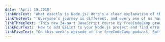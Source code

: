 ```yaml
---
date: 'April 19,2018'
linkOneText: "What exactly is Node.js? Here's a clear explanation of the tool that Netflix, Uber, and LinkedIn use to handle millions of users at the same time (5 minute read): https://medium.freecodecamp.org/ae36e97449f5"
linkTwoText: "'Everyone’s journey is different, and every one of us has our own battles to fight in the background.' Sibylle shares how she completed the 100 Days of Code challenge by finding 30 minutes to code each day (5 minute read): https://medium.freecodecamp.org/d7c6dca80f09"
linkThreeText: 'This new 24-part JavaScript course by freeCodeCamp grad Dylan Israel is a solid way to learn the basics (8 minute read): https://medium.freecodecamp.org/e7777baf86fb'
linkFourText: 'How to add ESLint to your Node.js project and find errors automatically (9 minute watch): https://www.youtube.com/watch?v=qhuFviJn-es'
linkFiveText: "On this week's episode of the freeCodeCamp podcast, Software Engineer Jane Phillips shares tactics for succeeding at take-home coding challenges — one of the most common types of developer job interview (28 minute listen — you can listen in Apple Podcasts, Google Play, or right here in your browser): https://freecodecamp.libsyn.com/"
---
```

